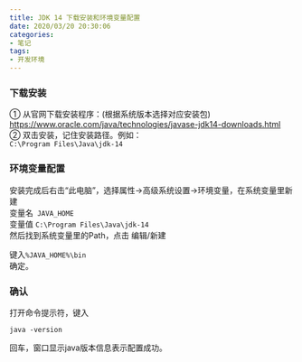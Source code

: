 ```yaml
---
title: JDK 14 下载安装和环境变量配置
date: 2020/03/20 20:30:06
categories: 
- 笔记
tags: 
- 开发环境
---
```

### 下载安装

① 从官网下载安装程序：(根据系统版本选择对应安装包)    
https://www.oracle.com/java/technologies/javase-jdk14-downloads.html    
② 双击安装，记住安装路径。例如：    
```C:\Program Files\Java\jdk-14```

### 环境变量配置
安装完成后右击“此电脑”，选择属性->高级系统设置->环境变量，在系统变量里新建    
变量名` JAVA_HOME`    
变量值 `C:\Program Files\Java\jdk-14`    
然后找到系统变量里的Path，点击 编辑/新建    

<!--more-->

键入`%JAVA_HOME%\bin`     
确定。    

### 确认

打开命令提示符，键入

`java -version`

回车，窗口显示java版本信息表示配置成功。